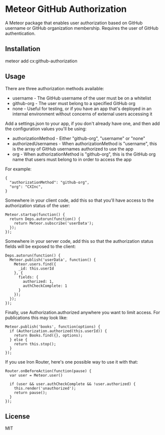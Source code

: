 Meteor GitHub Authorization
===========================

A Meteor package that enables user authorization based on GitHub username or GitHub organization membership. Requires the user of GitHub authentication.

Installation
------------

meteor add cx:github-authorization

Usage
-----

There are three authorization methods available:

  * username - The GitHub username of the user must be on a whitelist
  * github-org - The user must belong to a specified GitHub org
  * none - Useful for testing, or if you have an app that's deployed in an internal environment without concerns of external users accessing it

Add a settings.json to your app, if you don't already have one, and then add the configuration values you'll be using:

  * authorizationMethod - Either "github-org", "username" or "none"
  * authorizedUsernames - When authorizationMethod is "username", this is the array of GitHub usernames authorized to use the app
  * org - When authorizationMethod is "github-org", this is the GitHub org name that users must belong to in order to access the app

For example:

    {
      "authorizationMethod": "github-org",
      "org": "CXInc",
    }

Somewhere in your client code, add this so that you'll have access to the authorization status of the user:

    Meteor.startup(function() {
      return Deps.autorun(function() {
        return Meteor.subscribe('userData');
      });
    });

Somewhere in your server code, add this so that the authorization status fields will be exposed to the client:

    Deps.autorun(function() {
      Meteor.publish('userData', function() {
        Meteor.users.find({
          _id: this.userId
        }, {
          fields: {
            authorized: 1,
            authCheckComplete: 1
          }
        });
      });
    });

Finally, use Authorization.authorized anywhere you want to limit access. For publications this may look like:

    Meteor.publish('books', function(options) {
      if (Authorization.authorized(this.userId)) {
        return Books.find({}, options);
      } else {
        return this.stop();
      }
    });

If you use Iron Router, here's one possible way to use it with that:

    Router.onBeforeAction(function(pause) {
      var user = Meteor.user()

      if (user && user.authCheckComplete && !user.authorized) {
        this.render('unauthorized');
        return pause();
      }
    });

License
-------

MIT

